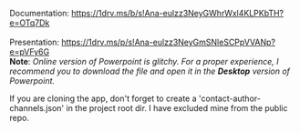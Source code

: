 Documentation: https://1drv.ms/b/s!Ana-eulzz3NeyGWhrWxl4KLPKbTH?e=OTq7Dk <br><br>
Presentation: https://1drv.ms/p/s!Ana-eulzz3NeyGmSNleSCPpVVANp?e=pVFy6G <br>
**Note**: *Online version of Powerpoint is glitchy. For a proper experience, I recommend you to download the file and open it in the **Desktop** version of Powerpoint.*

If you are cloning the app, don't forget to create a 'contact-author-channels.json' in the project root dir. I have excluded mine from the public repo.
